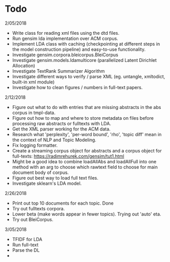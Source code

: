 # Todo

2/05/2018
- Write class for reading xml files using the dtd files.
- Run gensim lda implementation over ACM corpus.
- Implement LDA class with caching (checkpointing at different steps in
the model construction pipeline) and easy-to-use functionality.
- Investigate gensim.corpora.bleicorpus.BleiCorpus
- Investigate gensim.models.ldamulticore (parallelized Latent Dirichlet Allocation)
- Investigate TextRank Summarizer Algorithm
- Investigate different ways to verify / parse XML (eg. untangle, xmltodict, built-in xml module)
- Investigate how to clean figures / numbers in full-text papers.

2/12/2018
- Figure out what to do with entries that are missing abstracts in the abs
corpus in tmpl-data.
- Figure out how to map and where to store metadata on files before processing
raw abstracts or fulltexts with LDA.
- Get the XML parser working for the ACM data.
- Research what 'perplexity', 'per-word bound', 'rho', 'topic diff' mean in the context of NLP and Topic Modeling.
- Fix logging formatter.
- Create a streaming corpus object for abstracts and a corpus object for full-texts: https://radimrehurek.com/gensim/tut1.html
- Might be a good idea to combine loadAllAbs and loadAllFull into one method with an arg to choose which rawtext field to choose for main document body of corpus.
- Figure out best way to load full text files.
- Investigate sklearn's LDA model.

2/26/2018
- Print out top 10 documents for each topic. Done
- Try out fulltexts corpora.
- Lower beta (make words appear in fewer topics). Trying out 'auto' eta.
- Try out BleiCorpus.

3/05/2018
- TFIDF for LDA
- Run full-text
- Parse the DL
- 
